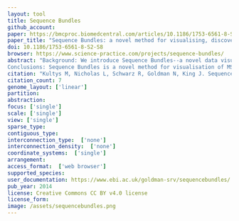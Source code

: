 ```yaml
---
layout: tool
title: Sequence Bundles
github_account:
paper: https://bmcproc.biomedcentral.com/articles/10.1186/1753-6561-8-S2-S8
paper_title: "Sequence Bundles: a novel method for visualising, discovering and exploring sequence motifs"
doi: 10.1186/1753-6561-8-S2-S8
browser: https://www.science-practice.com/projects/sequence-bundles/
abstract: "Background: We introduce Sequence Bundles--a novel data visualisation method for representing multiple sequence alignments (MSAs). We identify and address key limitations of the existing bioinformatics data visualisation methods (i.e. the Sequence Logo) by enabling Sequence Bundles to give salient visual expression to sequence motifs and other data features, which would otherwise remain hidden. Methods: For the development of Sequence Bundles we employed research-led information design methodologies. Sequences are encoded as uninterrupted, semi-opaque lines plotted on a 2-dimensional reconfigurable grid. Each line represents a single sequence. The thickness and opacity of the stack at each residue in each position indicates the level of conservation and the lines' curved paths expose patterns in correlation and functionality. Several MSAs can be visualised in a composite image. The Sequence Bundles method is designed to favour a tangible, continuous and intuitive display of information. Results: We have developed a software demonstration application for generating a Sequence Bundles visualisation of MSAs provided for the BioVis 2013 redesign contest. A subsequent exploration of the visualised line patterns allowed for the discovery of a number of interesting features in the dataset. Reported features include the extreme conservation of sequences displaying a specific residue and bifurcations of the consensus sequence.
Conclusions: Sequence Bundles is a novel method for visualisation of MSAs and the discovery of sequence motifs. It can aid in generating new insight and hypothesis making. Sequence Bundles is well disposed for future implementation as an interactive visual analytics software, which can complement existing visualisation tools."
citation: "Kultys M, Nicholas L, Schwarz R, Goldman N, King J. Sequence Bundles: a novel method for visualising, discovering and exploring sequence motifs. BMC Proc. bmcproc.biomedcentral.com; 2014;8: S8."
citation_count: 7
genome_layout: ['linear']
partition:
abstraction:
focus: ['single']
scale: ['single']
view: ['single']
sparse_type:
contiguous_type:
interconnection_type:  ['none']
interconnection_density:  ['none']
coordinate_systems:  ['single']
arrangement:
access_format:  ['web browser']
supported_species:
user_documentation: https://www.ebi.ac.uk/goldman-srv/sequencebundles/
pub_year: 2014
license: Creative Commons CC BY v4.0 license
license_form:
image: /assets/sequencebundles.png
---
```

